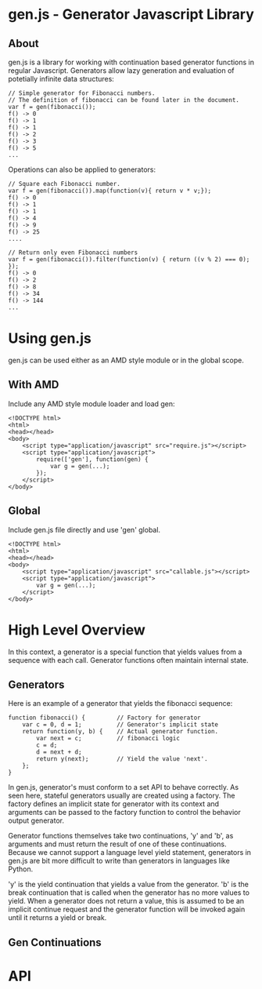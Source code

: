 # gen.js - Generator Javascript Library #

## About ##
gen.js is a library for working with continuation based generator functions in
regular Javascript. Generators allow lazy generation and evaluation of
potetially infinite data structures:

    // Simple generator for Fibonacci numbers.
    // The definition of fibonacci can be found later in the document.
    var f = gen(fibonacci());
    f() -> 0
    f() -> 1
    f() -> 1
    f() -> 2
    f() -> 3
    f() -> 5
    ...

Operations can also be applied to generators:

    // Square each Fibonacci number.
    var f = gen(fibonacci()).map(function(v){ return v * v;});
    f() -> 0
    f() -> 1
    f() -> 1
    f() -> 4
    f() -> 9
    f() -> 25
    ....
    
    // Return only even Fibonacci numbers
    var f = gen(fibonacci()).filter(function(v) { return ((v % 2) === 0); });
    f() -> 0
    f() -> 2
    f() -> 8
    f() -> 34
    f() -> 144
    ...

# Using gen.js #
gen.js can be used either as an AMD style module or in the global scope.

## With AMD ##
Include any AMD style module loader and load gen:

    <!DOCTYPE html>
    <html>
    <head></head>
    <body>
        <script type="application/javascript" src="require.js"></script>
        <script type="application/javascript">
            require(['gen'], function(gen) {
                var g = gen(...);
            });
        </script>
    </body>

## Global ##
Include gen.js file directly and use 'gen' global.

    <!DOCTYPE html>
    <html>
    <head></head>
    <body>
        <script type="application/javascript" src="callable.js"></script>
        <script type="application/javascript">
            var g = gen(...);
        </script>
    </body>

# High Level Overview #
In this context, a generator is a special function that yields values from a
sequence with each call. Generator functions often maintain internal state.

## Generators ##
Here is an example of a generator that yields the fibonacci sequence:

    function fibonacci() {         // Factory for generator
        var c = 0, d = 1;          // Generator's implicit state
        return function(y, b) {    // Actual generator function.
            var next = c;          // fibonacci logic
            c = d;
            d = next + d;
            return y(next);        // Yield the value 'next'.
        };
    }

In gen.js, generator's must conform to a set API to behave correctly. As seen
here, stateful generators usually are created using a factory. The factory defines
an implicit state for generator with its context and arguments can be passed to
the factory function to control the behavior output generator.

Generator functions themselves take two continuations, 'y' and 'b', as arguments
and must return the result of one of these continuations. Because we cannot support
a language level yield statement, generators in gen.js are bit more difficult to
write than generators in languages like Python.

'y' is the yield continuation that yields a value from the generator. 'b' is the
break continuation that is called when the generator has no more values to yield.
When a generator does not return a value, this is assumed to be an implicit 
continue request and the generator function will be invoked again until it 
returns a yield or break.

## Gen Continuations ##



# API #
